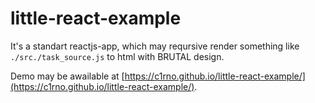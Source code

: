 # little-react-example

It's a standart reactjs-app, which may reqursive render something like `./src./task_source.js` to html with BRUTAL design.

Demo may be awailable at [https://c1rno.github.io/little-react-example/](https://c1rno.github.io/little-react-example/).
